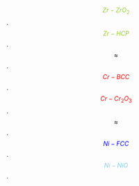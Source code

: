 
<span style="color:yellowgreen">$$Zr - ZrO_2$$</span>.       
<span style="color:yellowgreen">$$Zr - HCP$$</span>.       
$$≈$$.   
<span style="color:red">$$Cr - BCC$$</span>.     
<span style="color:red">$$Cr - Cr_2O_3$$</span>.   
$$≈$$.    
<span style="color:blue">$$Ni - FCC$$</span>.     
<span style="color:skyblue">$$Ni - NiO$$</span>. 
